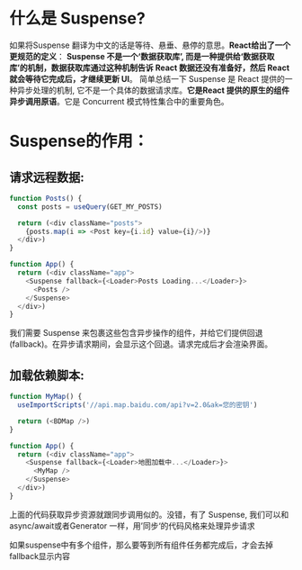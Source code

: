 # 什么是 Suspense?

如果将Suspense 翻译为中文的话是等待、悬垂、悬停的意思。**React给出了一个更规范的定义**：
**Suspense 不是一个‘数据获取库’, 而是一种提供给‘数据获取库’的机制，数据获取库通过这种机制告诉 React 数据还没有准备好，然后 React就会等待它完成后，才继续更新 UI**。 简单总结一下 Suspense 是 React 提供的一种异步处理的机制, 它不是一个具体的数据请求库。**它是React 提供的原生的组件异步调用原语**。它是 Concurrent 模式特性集合中的重要角色。


# Suspense的作用：
## 请求远程数据:
```javascript
function Posts() {
  const posts = useQuery(GET_MY_POSTS)

  return (<div className="posts">
    {posts.map(i => <Post key={i.id} value={i}/>)}
  </div>)
}

function App() {
  return (<div className="app">
    <Suspense fallback={<Loader>Posts Loading...</Loader>}>
      <Posts />
    </Suspense>
  </div>)
}

```
我们需要 Suspense 来包裹这些包含异步操作的组件，并给它们提供回退(fallback)。在异步请求期间，会显示这个回退。请求完成后才会渲染界面。

## 加载依赖脚本:
```javascript
function MyMap() {
  useImportScripts('//api.map.baidu.com/api?v=2.0&ak=您的密钥')

  return (<BDMap />)
}

function App() {
  return (<div className="app">
    <Suspense fallback={<Loader>地图加载中...</Loader>}>
      <MyMap />
    </Suspense>
  </div>)
}

```
上面的代码获取异步资源就跟同步调用似的。没错，有了 Suspense, 我们可以和async/await或者Generator 一样，用’同步‘的代码风格来处理异步请求

如果suspense中有多个组件，那么要等到所有组件任务都完成后，才会去掉fallback显示内容


